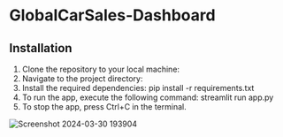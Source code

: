 # GlobalCarSales-Dashboard

## Installation

1. Clone the repository to your local machine:
2. Navigate to the project directory:
3. Install the required dependencies:
   pip install -r requirements.txt
4. To run the app, execute the following command:
   streamlit run app.py
5. To stop the app, press Ctrl+C in the terminal.

![Screenshot 2024-03-30 193904](https://github.com/HadiaMubashar/GlobalCarSales-Dashboard/assets/111630382/c9fe6552-990c-4166-9c1b-4c327a950887)
